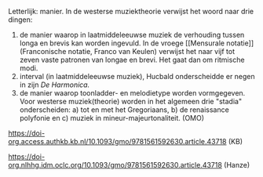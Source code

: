 Letterlijk: manier. In de westerse muziektheorie verwijst het woord naar drie dingen:
1. de manier waarop in laatmiddeleeuwse muziek de verhouding tussen longa en brevis kan worden ingevuld. In de vroege [[Mensurale notatie]] (Franconische notatie, Franco van Keulen) verwijst het naar vijf tot zeven vaste patronen van longae en brevi. Het gaat dan om ritmische modi.
2. interval (in laatmiddeleeuwse muziek), Hucbald onderscheidde er negen in zijn *De Harmonica.*
3. de manier waarop toonladder- en melodietype worden vormgegeven. Voor westerse muziek(theorie) worden in het algemeen drie "stadia" onderscheiden:  a) tot en met het Gregoriaans, b) de renaissance polyfonie en c) muziek in mineur-majeurtonaliteit. (OMO)

https://doi-org.access.authkb.kb.nl/10.1093/gmo/9781561592630.article.43718 (KB)

https://doi-org.nlhhg.idm.oclc.org/10.1093/gmo/9781561592630.article.43718 (Hanze)

